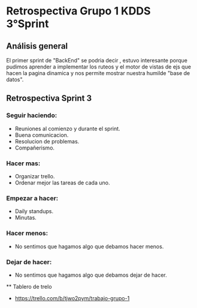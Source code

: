 # Retrospectiva Grupo 1 KDDS 3°Sprint

## Análisis general
El primer sprint de "BackEnd" se podria decir , estuvo interesante porque pudimos aprender a  implementar los ruteos y el motor de vistas de ejs que hacen la pagina dinamica y nos permite mostrar nuestra humilde "base de datos".

## Retrospectiva Sprint 3

### Seguir haciendo:
- Reuniones al comienzo y durante el sprint.
- Buena comunicacion.
- Resolucion de problemas.
- Compañerismo.

### Hacer mas:
- Organizar trello.
- Ordenar mejor las tareas de cada uno.
### Empezar a hacer:
- Daily standups.
- Minutas.
### Hacer menos: 
- No sentimos que hagamos algo que debamos hacer menos.
### Dejar de hacer:
- No sentimos que hagamos algo que debamos dejar de hacer.

** Tablero de trelo
- https://trello.com/b/tjwo2pym/trabajo-grupo-1